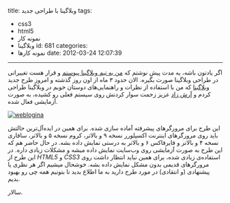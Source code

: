 title: وبلاگینا با طراحی جدید
tags:
  - css3
  - html5
  - نمونه کار
  - وبلاگینا
id: 681
categories:
  - نمونه کارها
date: 2012-03-24 12:07:39
---

اگر یادتون باشه، یه مدت پیش نوشتم که [من به تیم وبلاگینا پیوستم](http://sallar.me/1390/10/16/two-new-services-from-phoenix-coming-soon/ "دو سرویس جدید از ققنوس، به زودی") و قرار هست تغییراتی در طراحی وبلاگینا صورت بگیره. الان حدود ۳ ماه از اون روز گذشته و امروز طرح جدید [وبلاگینا](http://weblogina.com) که من با استفاده از نظرات و راهنمایی‌های دوستان خوبم در وبلاگینا طراحی کردم و [آرش زاد](http://iarash.net/) عزیز زحمت سوار کردنش روی سیستم فعلی رو کشیده، به صورت آزمایشی فعال شده.

[![](http://sallar.me/wp-content/uploads/2012/03/weblogina.jpg "weblogina")](http://weblogina.com)

این طرح برای مرورگرهای پیشرفته آماده سازی شده. برای همین در ایده‌آل‌ترین حالتش باید روی مرورگرهای اینترنت اکسپلورر نسخه ۹ و بالاتر، کروم نسخه ۵ و بالاتر، سافاری نسخه ۴ و بالاتر و فایرفاکس ۶ و بالاتر به درستی نمایش داده بشه. در حال حاضر هم که این طرح به صورت آزمایشی روی وب‌سایت نمایش داده میشه و مشکلات زیادی داره. در این طرح از _HTML5_ و _CSS3_ استفاده‌ی زیادی شده، برای همین نباید انتظار داشت روی مرورگرهای قدیمی بدون مشکل نمایش داده بشه. خوشحال میشیم اگر هر نظری یا پیشنهادی (و انتقادی) در مورد طرح دارید به ما اطلاع بدید تا بتونیم همه چی رو بهبود بدیم.

سالار.

&nbsp;